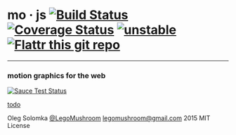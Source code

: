 # mo · js [![Build Status](https://travis-ci.org/legomushroom/mojs.svg?branch=master)](https://travis-ci.org/legomushroom/mojs) [![Coverage Status](https://coveralls.io/repos/legomushroom/mojs/badge.svg?branch=master)](https://coveralls.io/r/legomushroom/mojs?branch=master) [![unstable](https://img.shields.io/badge/stability-unstable-yellow.svg)](http://github.com/badges/stability-badges) [![Flattr this git repo](http://api.flattr.com/button/flattr-badge-large.png)](https://flattr.com/submit/auto?user_id=legomushroom&url=https://github.com/legomushroom/mojs&title=motion%20graphics%20for%20the%20web&language=javascript&tags=github&category=software)
---
### motion graphics for the web

<!-- <img src="https://github.com/legomushroom/mojs/raw/master/mockups/logo-banner.png" width="337" alt="mo · js"> -->

[![Sauce Test Status](https://saucelabs.com/browser-matrix/legomushroom.svg)](https://saucelabs.com/u/legomushroom)

[todo](mojs/blob/master/todo.md)

Oleg Solomka [@LegoMushroom](https://twitter.com/legomushroom) [legomushroom@gmail.com](mailto:legomushroom@gmail.com) 2015 MIT License